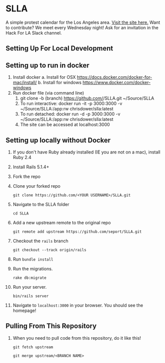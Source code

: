 # SLLA

A simple protest calendar for the Los Angeles area. [Visit the site here.](http://stayloudla.com/)
Want to contribute? We meet every Wednesday night! Ask for an invitation in the Hack For LA Slack channel.

## Setting Up For Local Development

## Setting up to run in docker 
1. Install docker 
    a. Install for OSX
        https://docs.docker.com/docker-for-mac/install/
    b. Install for windows
        https://www.docker.com/docker-windows
2. Run docker file (via command line)
    1. git clone -b (branch) https://github.com/<YOUR USERNAME>/SLLA.git ~/Source/SLLA
    2. To run interactive: docker run -it -p 3000:3000 -v ~/Source/SLLA:/app:rw chrisdower/slla:latest
    3. To run detached: docker run -d -p 3000:3000 -v ~/Source/SLLA:/app:rw chrisdower/slla:latest
    4. The site can be accessed at localhost:3000
## Setting up locally without Docker 
1. If you don't have Ruby already installed (IE you are not on a mac), install Ruby 2.4
1. Install Rails 5.1.4+
1. Fork the repo
1. Clone your forked repo

    `git clone https://github.com/<YOUR USERNAME>/SLLA.git`

1. Navigate to the SLLA folder

    `cd SLLA`

1. Add a new upstream remote to the original repo

    `git remote add upstream https://github.com/seport/SLLA.git`
    
1. Checkout the `rails` branch

    `git checkout --track origin/rails`
    
1. Run `bundle install`
1. Run the migrations.
    
    `rake db:migrate`

1. Run your server.

    `bin/rails server`

1. Navigate to `localhost:3000` in your browser. You should see the homepage!

## Pulling From This Repository
1. When you need to pull code from this repository, do it like this!

    `git fetch upstream`
    
    `git merge upstream/<BRANCH NAME>`
